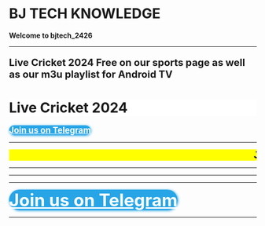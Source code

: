 <html>
<body>

<b><h1>BJ TECH KNOWLEDGE</h1><b/>
<b><p><strong>Welcome to bjtech_2426</strong></p><b/>
<hr>
<p style="font-size:20px;">Live Cricket 2024 Free on our sports page as well as our m3u playlist for Android TV</p>

<b><h1 style="background-color:White;">Live Cricket 2024</h1><b/>
<script type="text/javascript">(function() {var script=document.createElement("script");script.type="text/javascript";script.async =true;script.src="//telegram.im/widget-button/index.php?id=@bj_tech_backup";document.getElementsByTagName("head")[0].appendChild(script);})();</script>
<a href="https://telegram.im/@bjtech_2426" target="_blank" class="telegramim_button telegramim_shadow telegramim_pulse" style="font-size:17px;width:195px;background:#27A5E7;box-shadow:1px 1px 5px #27A5E7;color:#FFFFFF;border-radius:37px;" title=""><i></i> Join us on Telegram</a>
<hr>


<html>
  <head>
    <title>Title of the document</title>
    <style>
      marquee{
      font-size: 20px;
      font-weight: 800;
      color: #000000;
      font-family: sans-serif;
      }
    </style>
  </head>
  <body>
    <marquee bgcolor="yellow">Join us on Telegram app for Daily Matches </marquee>
  </body>
</html>
  <hr>
  

<html>
<body>
  <script src="https://content.jwplatform.com/libraries/SAHhwvZq.js"></script>

<div id="jwplayerDiv"></div>
<script>  
jwplayer("jwplayerDiv").setup({
        file:"https://linear012-ie-dash1-prd-cf.cdn.skycdp.com/016a/Content/DASH_003_hd/Live/channel(tntsport4)/manifest_hd.mpd",
      type: "dash",
      drm: { "clearkey": {
              "keyId": "00052f1647b6acf2af6c38fd44558e42",
              "key": "89c9b65e51a82cbd338bec1ecce4d05d"
            }
             }
});
</script>
</body>
</html>

<hr>
 
 <hr>

  <p>
    <script type="text/javascript">(function() {var script=document.createElement("script");script.type="text/javascript";script.async =true;script.src="//telegram.im/widget-button/index.php?id=@bjtech_2426";document.getElementsByTagName("head")[0].appendChild(script);})();</script>
    <a href="https://telegram.im/@bjtech_2426" target="_blank" class="telegramim_button telegramim_shadow telegramim_pulse" style="font-size:35px;width:424px;background:#27A5E7;box-shadow:1px 1px 5px #27A5E7;color:#FFFFFF;border-radius:50px;" title="Join us Telegram"><i></i> Join us on Telegram</a>



<hr>

